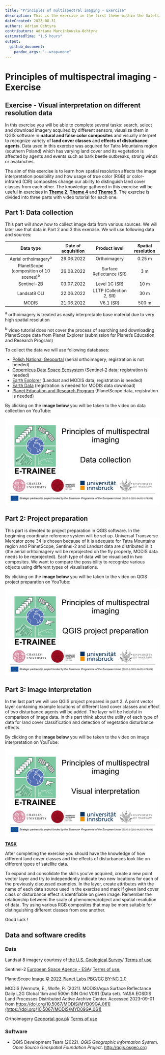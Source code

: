 ```yaml
---
title: "Principles of multispectral imaging - Exercise"
description: This is the exercise in the first theme within the Satellite Multispectral Images Time Series Analysis module.
dateCreated: 2023-08-31
authors: Adrian Ochtyra
contributors: Adriana Marcinkowska-Ochtyra
estimatedTime: "1.5 hours"
output: 
  github_document:
    pandoc_args: "--wrap=none"
---
```


Principles of multispectral imaging - Exercise
================

## Exercise - Visual interpretation on different resolution data

In this exercise you will be able to complete several tasks: search, select and download imagery acquired by different sensors, visualize them in QGIS software in **natural and false color composites** and visually interpret to recognize variety of **land cover classes** and **effects of disturbance agents**. Data used in this exercise was acquired for Tatra Mountains region (southern Poland) which has varying land cover and its vegetation is affected by agents and events such as bark beetle outbreaks, strong winds or avalanches.

The aim of this exercise is to learn how spatial resolution affects the image interpretation possibility and how usage of true color (RGB) or color-infrared (CIR) composites change our ability to distinguish land cover classes from each other. The knowledge gathered in this exercise will be useful in exercises in **[Theme 2](../02_temporal_information/02_temporal_information_exercise.md)**, **[Theme 4](../04_multitemporal_classification/04_multitemporal_classification_exercise.md)** and **[Theme 5](../05_vegetation_monitoring/05_vegetation_monitoring_exercise.md)**. The exercise is divided into three parts with video tutorial for each one.

## Part 1: Data collection

This part will show how to collect image data from various sources. We will later use that data in Part 2 and 3 this exercise. We will use following data and sources:

|                     Data type                      | Date of acquisition |      Product level       | Spatial resolution |
|:--------------------------------------------------:|:-------------------:|:------------------------:|:------------------:|
|          Aerial orthoimagery<sup>a</sup>           |     26.06.2022      |       Orthoimagery       |       0.25 m       |
| PlanetScope (composition of 10 scenes)<sup>b</sup> |     26.08.2022      | Surface Reflectance (SR) |        3 m         |
|                    Sentinel-2B                     |     03.07.2022      |      Level 1C (SR)       |        10 m        |
|                    Landsat8 OLI                    |     22.06.2022      | L1TP (Collection 2, SR)  |        30 m        |
|                       MODIS                        |     21.06.2022      |        V6.1 (SR)         |       500 m        |

<sup>a</sup> orthoimagery is treated as easily interpretable base material due to very high spatial resolution

<sup>b</sup> video tutorial does not cover the process of searching and downloading PlanetScope data from Planet Explorer (submission for Planet’s Education and Research Program)

To collect the data we will use following databases:

- [Polish National Geoportal](https://mapy.geoportal.gov.pl/imap/Imgp_2.html) (aerial orthoimagery; registration is not needed)
- [Copernicus Data Space Ecosystem](https://dataspace.copernicus.eu/) (Sentinel-2 data; registration is needed)
- [Earth Explorer](https://earthexplorer.usgs.gov/) (Landsat and MODIS data; registration is needed)
- [Earth Data](https://urs.earthdata.nasa.gov/home) (registration is needed for MODIS data download)
- [Planet Education and Research Program](https://www.planet.com/markets/education-and-research/) (PlanetScope data, registration is needed)

By clicking on the **image below** you will be taken to the video on data collection on YouTube:

[![Data collection video on YouTube](media_exercise/E-TRAINEE_Video_M2_part1.jpg)](https://www.youtube.com/watch?v=l7yvqFoo8rE&list=PLyrFi-gvJfnt5qeGNkKxJGCWqWyYItOE6&index=3)

## Part 2: Project preparation

This part is devoted to project preparation in QGIS software. In the beginning coordinate reference system will be set up. Universal Transverse Mercator zone 34 is chosen because of it is adequate for Tatra Mountains region and PlanetScope, Sentinel-2 and Landsat data are distributed in it (the aerial orhtoimagery will be reprojected on the fly properly, MODIS data needs to be reprojected). Each type of data will be visualised in two composites. We want to compare the possibility to recognize various objects using different types of visualisations.

By clicking on the **image below** you will be taken to the video on QGIS project preparation on YouTube:

[![Data collection video on YouTube](media_exercise/E-TRAINEE_Video_M2_part2.jpg)](https://www.youtube.com/watch?v=ibpYFEqOggE&list=PLyrFi-gvJfnt5qeGNkKxJGCWqWyYItOE6)

## Part 3: Image interpretation

In the last part we will use QGIS project prepared in part 2. A point vector layer containing example locations of different land cover classes and effect of two disturbance agents will be added. The layer will be helpful in comparison of image data. In this part think about the utility of each type of data for land cover classification and detection of vegetation disturbance effects.

By clicking on the **image below** you will be taken to the video on image interpretation on YouTube:

[![Data collection video on YouTube](media_exercise/E-TRAINEE_Video_M2_part3.jpg)](https://www.youtube.com/watch?v=7dxdM7i1Z3E&list=PLyrFi-gvJfnt5qeGNkKxJGCWqWyYItOE6&index=4)

<b><u>TASK</u></b>

After completing the exercise you should have the knowledge of how different land cover classes and the effects of disturbances look like on different types of satellite data.

To expand and consolidate the skills you’ve acquired, create a new point vector layer and try to independently indicate two new locations for each of the previously discussed examples. In the layer, create attributes with the name of each data source used in the exercise and mark if given land cover class or disturbance effect is identifiable on given image. Remember the relationship between the scale of phenomena/object and spatial resolution of data. Try using various RGB composites that may be more suitable for distinguishing different classes from one another.

Good luck !

## Data and software credits

### Data

Landsat 8 imagery courtesy of [the U.S. Geological Survey](https://www.usgs.gov/)/ [Terms of use](https://www.usgs.gov/information-policies-and-instructions/copyrights-and-credits)

Sentinel-2 [European Space Agency - ESA](https://dataspace.copernicus.eu/)/ [Terms of use](https://dataspace.copernicus.eu/terms-and-conditions),

PlanetScope [Image © 2022 Planet Labs PBC](https://www.planet.com)/[CC BY-NC 2.0](https://creativecommons.org/licenses/by-nc/2.0/)

MODIS [Vermote, E., Wolfe, R. (2021). MODIS/Aqua Surface Reflectance Daily L2G Global 1km and 500m SIN Grid V061 (Data set). NASA EOSDIS Land Processes Distributed Active Archive Center. Accessed 2023-09-01 from https://doi.org/10.5067/MODIS/MYD09GA.061](https://doi.org/10.5067/MODIS/MYD09GA.061)

Orthoimagery [Geoportal.gov.pl](https://www.geoportal.gov.pl)/ [Terms of use](https://www.geoportal.gov.pl/regulamin)

### Software

- QGIS Development Team (2022). *QGIS Geographic Information System. Open Source Geospatial Foundation Project*. <http://qgis.osgeo.org>
